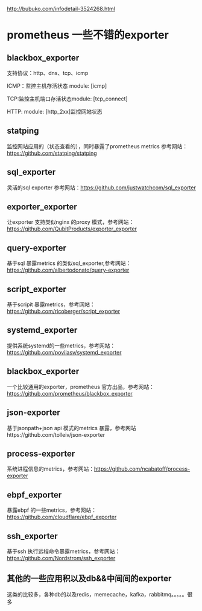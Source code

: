 http://bubuko.com/infodetail-3524268.html

# prometheus 一些不错的exporter

## blackbox_exporter

支持协议：http、dns、tcp、icmp

ICMP：监控主机存活状态 module: [icmp]

TCP:监控主机端口存活状态module: [tcp_connect]

HTTP: module: [http_2xx]监控网站状态



## statping

监控网站应用的（状态查看的），同时暴露了prometheus metrics 参考网站：https://github.com/statping/statping

## sql_exporter

灵活的sql exporter 参考网站：https://github.com/justwatchcom/sql_exporter

## exporter_exporter

让exporter 支持类似nginx 的proxy 模式，参考网站：https://github.com/QubitProducts/exporter_exporter

## query-exporter

基于sql 暴露metrics 的类似sql_exporter,参考网站：https://github.com/albertodonato/query-exporter

## script_exporter

基于scripit 暴露metrics，参考网站：https://github.com/ricoberger/script_exporter

## systemd_exporter

提供系统systemd的一些metrics，参考网站：https://github.com/povilasv/systemd_exporter

## blackbox_exporter

一个比较通用的exporter，prometheus 官方出品，参考网站：https://github.com/prometheus/blackbox_exporter

## json-exporter

基于jsonpath+json api 模式的metrics 暴露，参考网站https://github.com/tolleiv/json-exporter

## process-exporter

系统进程信息的metrics，参考网站：https://github.com/ncabatoff/process-exporter

## ebpf_exporter

暴露ebpf 的一些metrics，参考网站：https://github.com/cloudflare/ebpf_exporter

## ssh_exporter

基于ssh 执行远程命令暴露metrics，参考网站：https://github.com/Nordstrom/ssh_exporter

## 其他的一些应用积以及db&&中间间的exporter

这类的比较多，各种db的以及redis，memecache，kafka，rabbitmq。。。。。很多